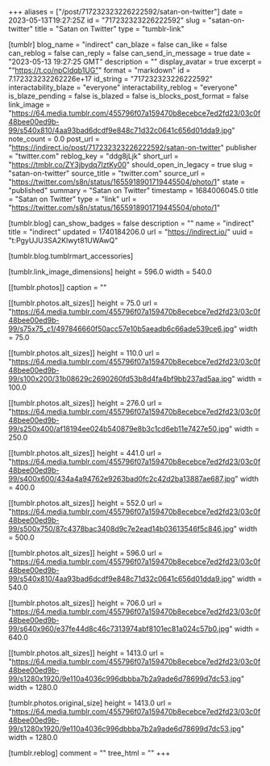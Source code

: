 +++
aliases = ["/post/717232323226222592/satan-on-twitter"]
date = 2023-05-13T19:27:25Z
id = "717232323226222592"
slug = "satan-on-twitter"
title = "Satan on Twitter"
type = "tumblr-link"

[tumblr]
blog_name = "indirect"
can_blaze = false
can_like = false
can_reblog = false
can_reply = false
can_send_in_message = true
date = "2023-05-13 19:27:25 GMT"
description = ""
display_avatar = true
excerpt = "“https://t.co/npCldqb1UG”"
format = "markdown"
id = 7.172323232262226e+17
id_string = "717232323226222592"
interactability_blaze = "everyone"
interactability_reblog = "everyone"
is_blaze_pending = false
is_blazed = false
is_blocks_post_format = false
link_image = "https://64.media.tumblr.com/455796f07a159470b8ecebce7ed2fd23/03c0f48bee00ed9b-99/s540x810/4aa93bad6dcdf9e848c71d32c0641c656d01dda9.jpg"
note_count = 0.0
post_url = "https://indirect.io/post/717232323226222592/satan-on-twitter"
publisher = "twitter.com"
reblog_key = "ddg8jLjk"
short_url = "https://tmblr.co/ZY3jbydq7lztKy00"
should_open_in_legacy = true
slug = "satan-on-twitter"
source_title = "twitter.com"
source_url = "https://twitter.com/s8n/status/1655918901719445504/photo/1"
state = "published"
summary = "Satan on Twitter"
timestamp = 1684006045.0
title = "Satan on Twitter"
type = "link"
url = "https://twitter.com/s8n/status/1655918901719445504/photo/1"

[tumblr.blog]
can_show_badges = false
description = ""
name = "indirect"
title = "indirect"
updated = 1740184206.0
url = "https://indirect.io/"
uuid = "t:PgyUJU3SA2Klwyt81UWAwQ"

[tumblr.blog.tumblrmart_accessories]

[tumblr.link_image_dimensions]
height = 596.0
width = 540.0

[[tumblr.photos]]
caption = ""

[[tumblr.photos.alt_sizes]]
height = 75.0
url = "https://64.media.tumblr.com/455796f07a159470b8ecebce7ed2fd23/03c0f48bee00ed9b-99/s75x75_c1/497846660f50acc57e10b5aeadb6c66ade539ce6.jpg"
width = 75.0

[[tumblr.photos.alt_sizes]]
height = 110.0
url = "https://64.media.tumblr.com/455796f07a159470b8ecebce7ed2fd23/03c0f48bee00ed9b-99/s100x200/31b08629c2690260fd53b8d4fa4bf9bb237ad5aa.jpg"
width = 100.0

[[tumblr.photos.alt_sizes]]
height = 276.0
url = "https://64.media.tumblr.com/455796f07a159470b8ecebce7ed2fd23/03c0f48bee00ed9b-99/s250x400/af18194ee024b540879e8b3c1cd6eb11e7427e50.jpg"
width = 250.0

[[tumblr.photos.alt_sizes]]
height = 441.0
url = "https://64.media.tumblr.com/455796f07a159470b8ecebce7ed2fd23/03c0f48bee00ed9b-99/s400x600/434a4a94762e9263bad0fc2c42d2ba13887ae687.jpg"
width = 400.0

[[tumblr.photos.alt_sizes]]
height = 552.0
url = "https://64.media.tumblr.com/455796f07a159470b8ecebce7ed2fd23/03c0f48bee00ed9b-99/s500x750/87c4378bac3408d9c7e2ead14b03613546f5c846.jpg"
width = 500.0

[[tumblr.photos.alt_sizes]]
height = 596.0
url = "https://64.media.tumblr.com/455796f07a159470b8ecebce7ed2fd23/03c0f48bee00ed9b-99/s540x810/4aa93bad6dcdf9e848c71d32c0641c656d01dda9.jpg"
width = 540.0

[[tumblr.photos.alt_sizes]]
height = 706.0
url = "https://64.media.tumblr.com/455796f07a159470b8ecebce7ed2fd23/03c0f48bee00ed9b-99/s640x960/e37fe44d8c46c7313974abf8101ec81a024c57b0.jpg"
width = 640.0

[[tumblr.photos.alt_sizes]]
height = 1413.0
url = "https://64.media.tumblr.com/455796f07a159470b8ecebce7ed2fd23/03c0f48bee00ed9b-99/s1280x1920/9e110a4036c996dbbba7b2a9ade6d78699d7dc53.jpg"
width = 1280.0

[tumblr.photos.original_size]
height = 1413.0
url = "https://64.media.tumblr.com/455796f07a159470b8ecebce7ed2fd23/03c0f48bee00ed9b-99/s1280x1920/9e110a4036c996dbbba7b2a9ade6d78699d7dc53.jpg"
width = 1280.0

[tumblr.reblog]
comment = ""
tree_html = ""
+++
